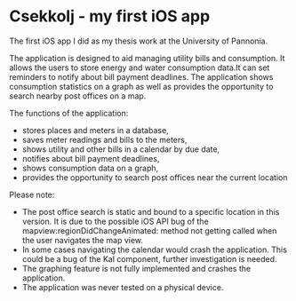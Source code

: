 Csekkolj - my first iOS app
=============

The first iOS app I did as my thesis work at the University of Pannonia.

The application is designed to aid managing utility bills and consumption. It allows the users to store energy and water consumption data.It can set reminders to notify about bill payment deadlines. The application shows consumption statistics on a graph as well as provides the opportunity to search nearby post offices on a map.

The functions of the application:
- stores places and meters in a database,
- saves meter readings and bills to the meters,
- shows utility and other bills in a calendar by due date,
- notifies about bill payment deadlines,
- shows consumption data on a graph,
- provides the opportunity to search post offices near the current location

Please note:
- The post office search is static and bound to a specific location in this version. It is due to the possible iOS API bug of the mapview:regionDidChangeAnimated: method not getting called when the user navigates the map view.
- In some cases navigating the calendar would crash the application. This could be a bug of the Kal component, further investigation is needed.
- The graphing feature is not fully implemented and crashes the application.
- The application was never tested on a physical device.
